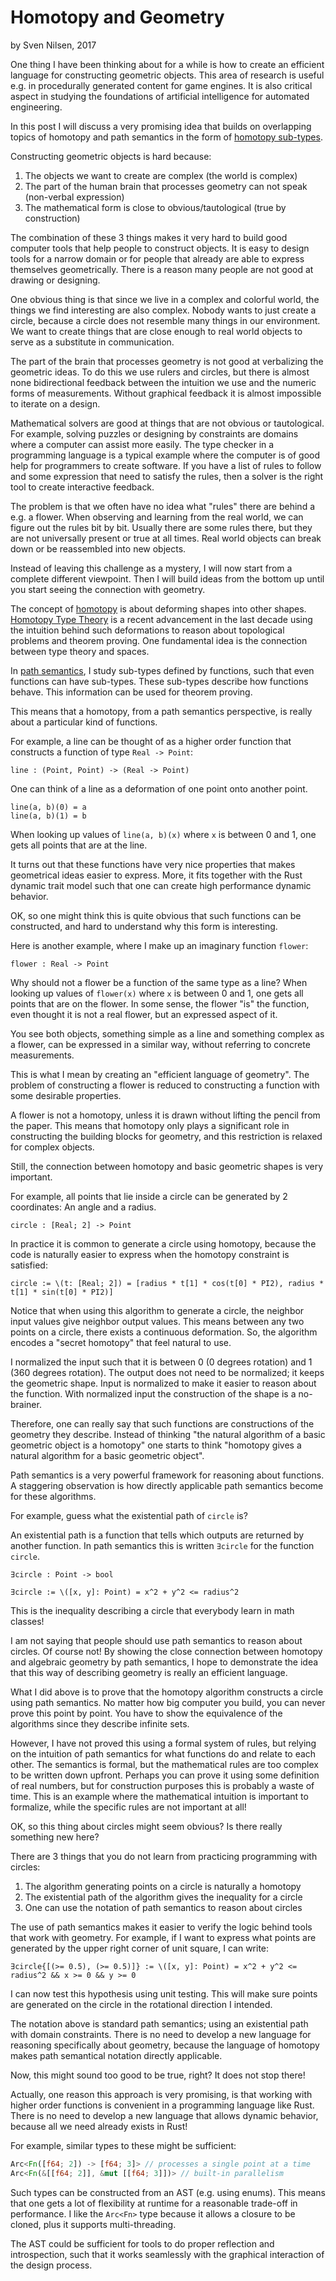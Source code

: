 # Homotopy and Geometry
by Sven Nilsen, 2017

One thing I have been thinking about for a while is how to create an efficient language for constructing geometric objects.
This area of research is useful e.g. in procedurally generated content for game engines.
It is also critical aspect in studying the foundations of artificial intelligence for automated engineering.

In this post I will discuss a very promising idea that builds on overlapping topics of
homotopy and path semantics in the form of [homotopy sub-types](https://github.com/advancedresearch/path_semantics/blob/master/papers-wip/homotopy-sub-types.pdf).

Constructing geometric objects is hard because:

1. The objects we want to create are complex (the world is complex)
2. The part of the human brain that processes geometry can not speak (non-verbal expression)
3. The mathematical form is close to obvious/tautological (true by construction)

The combination of these 3 things makes it very hard to build good computer tools that help people to construct objects.
It is easy to design tools for a narrow domain or for people that already are able to express themselves geometrically.
There is a reason many people are not good at drawing or designing.

One obvious thing is that since we live in a complex and colorful world,
the things we find interesting are also complex.
Nobody wants to just create a circle, because a circle does not resemble many things in our environment.
We want to create things that are close enough to real world objects to serve as a substitute in communication.

The part of the brain that processes geometry is not good at verbalizing the geometric ideas.
To do this we use rulers and circles, but there is almost none bidirectional feedback between the intuition we use
and the numeric forms of measurements.
Without graphical feedback it is almost impossible to iterate on a design.

Mathematical solvers are good at things that are not obvious or tautological.
For example, solving puzzles or designing by constraints are domains where a computer can assist more easily.
The type checker in a programming language is a typical example where the computer is of good help for
programmers to create software.
If you have a list of rules to follow and some expression that need to satisfy the rules,
then a solver is the right tool to create interactive feedback.

The problem is that we often have no idea what "rules" there are behind a e.g. a flower.
When observing and learning from the real world, we can figure out the rules bit by bit.
Usually there are some rules there, but they are not universally present or true at all times.
Real world objects can break down or be reassembled into new objects.

Instead of leaving this challenge as a mystery, I will now start from a complete different viewpoint.
Then I will build ideas from the bottom up until you start seeing the connection with geometry.

The concept of [homotopy](https://en.wikipedia.org/wiki/Homotopy) is about deforming shapes into other shapes.
[Homotopy Type Theory](https://en.wikipedia.org/wiki/Homotopy_type_theory) is a recent advancement in the last decade
using the intuition behind such deformations to reason about topological problems and theorem proving.
One fundamental idea is the connection between type theory and spaces.

In [path semantics](https://github.com/advancedresearch/path_semantics), I study sub-types defined by functions, such that even functions can have sub-types.
These sub-types describe how functions behave.
This information can be used for theorem proving.

This means that a homotopy, from a path semantics perspective, is really about a particular kind of functions.

For example, a line can be thought of as a higher order function that constructs a function of type `Real -> Point`:

```
line : (Point, Point) -> (Real -> Point)
```

One can think of a line as a deformation of one point onto another point.

```
line(a, b)(0) = a
line(a, b)(1) = b
```

When looking up values of `line(a, b)(x)` where `x` is between 0 and 1, one gets all points that are at the line.

It turns out that these functions have very nice properties that makes geometrical ideas easier to express.
More, it fits together with the Rust dynamic trait model such that one can create high performance dynamic behavior.

OK, so one might think this is quite obvious that such functions can be constructed,
and hard to understand why this form is interesting.

Here is another example, where I make up an imaginary function `flower`:

```
flower : Real -> Point
```

Why should not a flower be a function of the same type as a line?
When looking up values of `flower(x)` where `x` is between 0 and 1, one gets all points that are on the flower.
In some sense, the flower "is" the function, even thought it is not a real flower, but an expressed aspect of it.

You see both objects, something simple as a line and something complex as a flower,
can be expressed in a similar way, without referring to concrete measurements.

This is what I mean by creating an "efficient language of geometry".
The problem of constructing a flower is reduced to constructing a function with some desirable properties.

A flower is not a homotopy, unless it is drawn without lifting the pencil from the paper.
This means that homotopy only plays a significant role in constructing the building blocks for geometry,
and this restriction is relaxed for complex objects.

Still, the connection between homotopy and basic geometric shapes is very important.

For example, all points that lie inside a circle can be generated by 2 coordinates: An angle and a radius.

```
circle : [Real; 2] -> Point
```

In practice it is common to generate a circle using homotopy,
because the code is naturally easier to express when the homotopy constraint is satisfied:

```
circle := \(t: [Real; 2]) = [radius * t[1] * cos(t[0] * PI2), radius * t[1] * sin(t[0] * PI2)]
```

Notice that when using this algorithm to generate a circle,
the neighbor input values give neighbor output values.
This means between any two points on a circle, there exists a continuous deformation.
So, the algorithm encodes a "secret homotopy" that feel natural to use.

I normalized the input such that it is between 0 (0 degrees rotation) and 1 (360 degrees rotation).
The output does not need to be normalized; it keeps the geometric shape.
Input is normalized to make it easier to reason about the function.
With normalized input the construction of the shape is a no-brainer.

Therefore, one can really say that such functions are constructions of the geometry they describe.
Instead of thinking "the natural algorithm of a basic geometric object is a homotopy" one starts to think
"homotopy gives a natural algorithm for a basic geometric object".

Path semantics is a very powerful framework for reasoning about functions.
A staggering observation is how directly applicable path semantics become for these algorithms.

For example, guess what the existential path of `circle` is?

An existential path is a function that tells which outputs are returned by another function.
In path semantics this is written `∃circle` for the function `circle`.

```
∃circle : Point -> bool

∃circle := \([x, y]: Point) = x^2 + y^2 <= radius^2
```

This is the inequality describing a circle that everybody learn in math classes!

I am not saying that people should use path semantics to reason about circles. Of course not!
By showing the close connection between homotopy and algebraic geometry by path semantics,
I hope to demonstrate the idea that this way of describing geometry is really an efficient language.

What I did above is to prove that the homotopy algorithm constructs a circle using path semantics.
No matter how big computer you build, you can never prove this point by point.
You have to show the equivalence of the algorithms since they describe infinite sets.

However, I have not proved this using a formal system of rules,
but relying on the intuition of path semantics for what functions do and relate to each other.
The semantics is formal, but the mathematical rules are too complex to be written down upfront.
Perhaps you can prove it using some definition of real numbers, but for construction purposes this is probably a waste of time.
This is an example where the mathematical intuition is important to formalize,
while the specific rules are not important at all!

OK, so this thing about circles might seem obvious? Is there really something new here?

There are 3 things that you do not learn from practicing programming with circles:

1. The algorithm generating points on a circle is naturally a homotopy
2. The existential path of the algorithm gives the inequality for a circle
3. One can use the notation of path semantics to reason about circles

The use of path semantics makes it easier to verify the logic behind tools that work with geometry.
For example, if I want to express what points are generated by the upper right corner of unit square, I can write:

```
∃circle{[(>= 0.5), (>= 0.5)]} := \([x, y]: Point) = x^2 + y^2 <= radius^2 && x >= 0 && y >= 0
```

I can now test this hypothesis using unit testing. This will make sure points are generated on the circle
in the rotational direction I intended.

The notation above is standard path semantics; using an existential path with domain constraints.
There is no need to develop a new language for reasoning specifically about geometry,
because the language of homotopy makes path semantical notation directly applicable.

Now, this might sound too good to be true, right? It does not stop there!

Actually, one reason this approach is very promising, is that working with higher order functions is convenient
in a programming language like Rust.
There is no need to develop a new language that allows dynamic behavior,
because all we need already exists in Rust!

For example, similar types to these might be sufficient:

```rust
Arc<Fn([f64; 2]) -> [f64; 3]> // processes a single point at a time
Arc<Fn(&[[f64; 2]], &mut [[f64; 3]])> // built-in parallelism
```

Such types can be constructed from an AST (e.g. using enums).
This means that one gets a lot of flexibility at runtime for a reasonable trade-off in performance.
I like the `Arc<Fn>` type because it allows a closure to be cloned, plus it supports multi-threading.

The AST could be sufficient for tools to do proper reflection and introspection,
such that it works seamlessly with the graphical interaction of the design process.
